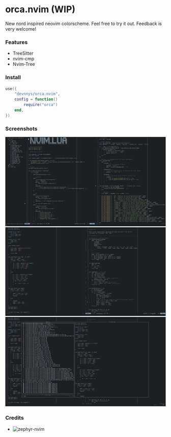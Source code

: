 # orca.nvim (WIP)
New nord inspired neovim colorscheme.
Feel free to try it out.
Feedback is very welcome!

### Features
- TreeSitter
- nvim-cmp
- Nvim-Tree

### Install
```lua
use({
	"devnnys/orca.nvim",
	config = function()
		require("orca")
	end,
})
```

### Screenshots
![Screenshot01](/media/nvim01.png?raw=true "Example Screenshot01")
![Screenshot02](/media/nvim02.png?raw=true "Example Screenshot02")
![Screenshot03](/media/nvim03.png?raw=true "Example Screenshot03")

### Credits
- ![zephyr-nvim](https://github.com/glepnir/zephyr-nvim)
